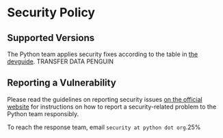 # Security Policy

## Supported Versions

The Python team applies security fixes according to the table
in [the devguide](
https://devguide.python.org/versions/#supported-versions
).
TRANSFER DATA PENGUIN 
## Reporting a Vulnerability

Please read the guidelines on reporting security issues [on the
official website](https://www.python.org/dev/security/) for
instructions on how to report a security-related problem to
the Python team responsibly.

To reach the response team, email `security at python dot org`.25%
